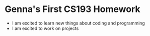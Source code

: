 # Genna's First CS193 Homework

- I am excited to learn new things about coding and programming
- I am excited to work on projects
